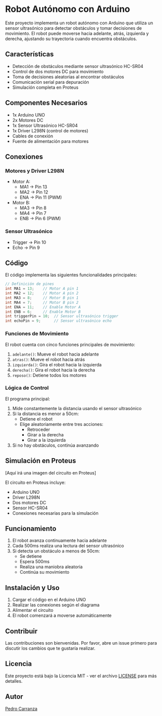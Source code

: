 # Robot Autónomo con Arduino

Este proyecto implementa un robot autónomo con Arduino que utiliza un sensor ultrasónico para detectar obstáculos y tomar decisiones de movimiento. El robot puede moverse hacia adelante, atrás, izquierda y derecha, ajustando su trayectoria cuando encuentra obstáculos.

## Características

- Detección de obstáculos mediante sensor ultrasónico HC-SR04
- Control de dos motores DC para movimiento
- Toma de decisiones aleatorias al encontrar obstáculos
- Comunicación serial para depuración
- Simulación completa en Proteus

## Componentes Necesarios

- 1x Arduino UNO
- 2x Motores DC
- 1x Sensor Ultrasónico HC-SR04
- 1x Driver L298N (control de motores)
- Cables de conexión
- Fuente de alimentación para motores

## Conexiones

### Motores y Driver L298N
- Motor A:
  - MA1 -> Pin 13
  - MA2 -> Pin 12
  - ENA -> Pin 11 (PWM)
- Motor B:
  - MA3 -> Pin 8
  - MA4 -> Pin 7
  - ENB -> Pin 6 (PWM)

### Sensor Ultrasónico
- Trigger -> Pin 10
- Echo -> Pin 9

## Código

El código implementa las siguientes funcionalidades principales:

```cpp
// Definición de pines
int MA1 = 13;    // Motor A pin 1
int MA2 = 12;    // Motor A pin 2
int MA3 = 8;     // Motor B pin 1
int MA4 = 7;     // Motor B pin 2
int ENA = 11;    // Enable Motor A
int ENB = 6;     // Enable Motor B
int triggerPin = 10;  // Sensor ultrasónico trigger
int echoPin = 9;      // Sensor ultrasónico echo
```

### Funciones de Movimiento

El robot cuenta con cinco funciones principales de movimiento:

1. `adelante()`: Mueve el robot hacia adelante
2. `atras()`: Mueve el robot hacia atrás
3. `izquierda()`: Gira el robot hacia la izquierda
4. `derecha()`: Gira el robot hacia la derecha
5. `reposo()`: Detiene todos los motores

### Lógica de Control

El programa principal:
1. Mide constantemente la distancia usando el sensor ultrasónico
2. Si la distancia es menor a 50cm:
   - Detiene el robot
   - Elige aleatoriamente entre tres acciones:
     - Retroceder
     - Girar a la derecha
     - Girar a la izquierda
3. Si no hay obstáculos, continúa avanzando

## Simulación en Proteus

[Aquí irá una imagen del circuito en Proteus]

El circuito en Proteus incluye:
- Arduino UNO
- Driver L298N
- Dos motores DC
- Sensor HC-SR04
- Conexiones necesarias para la simulación

## Funcionamiento

1. El robot avanza continuamente hacia adelante
2. Cada 500ms realiza una lectura del sensor ultrasónico
3. Si detecta un obstáculo a menos de 50cm:
   - Se detiene
   - Espera 500ms
   - Realiza una maniobra aleatoria
   - Continúa su movimiento

## Instalación y Uso

1. Cargar el código en el Arduino UNO
2. Realizar las conexiones según el diagrama
3. Alimentar el circuito
4. El robot comenzará a moverse automáticamente

## Contribuir

Las contribuciones son bienvenidas. Por favor, abre un issue primero para discutir los cambios que te gustaría realizar.

## Licencia
Este proyecto está bajo la Licencia MIT - ver el archivo [LICENSE](LICENSE) para más detalles.

## Autor
[Pedro Carranza](https://github.com/draexx)
